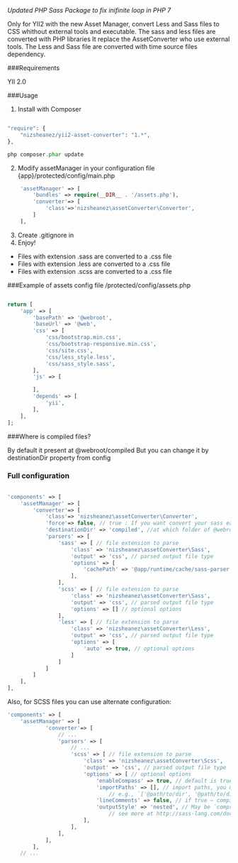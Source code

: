 *Updated PHP Sass Package to fix inifinite loop in PHP 7*

Only for YII2 with the new Asset Manager, convert Less and Sass files to CSS whithout external tools and executable.
The sass and less files are converted with PHP libraries
It replace the AssetConverter who use external tools.
The Less and Sass file are converted with time source files dependency.

###Requirements

YII 2.0

###Usage

1) Install with Composer

~~~php

"require": {
    "nizsheanez/yii2-asset-converter": "1.*",
},

php composer.phar update

~~~

2) Modify assetManager in your configuration file {app}/protected/config/main.php

~~~php
    'assetManager' => [
        'bundles' => require(__DIR__ . '/assets.php'),
        'converter'=> [
            'class'=>'nizsheanez\assetConverter\Converter',
        ]
    ],
~~~

3) Create .gitignore in
4) Enjoy!

- Files with extension .sass are converted to a .css file
- Files with extension .less are converted to a .css file
- Files with extension .scss are converted to a .css file

###Example of assets config file /protected/config/assets.php

~~~php

return [
	'app' => [
		'basePath' => '@webroot',
		'baseUrl' => '@web',
        'css' => [
			'css/bootstrap.min.css',
			'css/bootstrap-responsive.min.css',
			'css/site.css',
            'css/less_style.less',
            'css/sass_style.sass',
		],
		'js' => [

		],
		'depends' => [
			'yii',
		],
	],
];

~~~

###Where is compiled files?

By default it present at @webroot/compiled
But you can change it by destinationDir property from config


### Full configuration

~~~php

'components' => [
	'assetManager' => [
        'converter'=> [
            'class'=> 'nizsheanez\assetConverter\Converter',
            'force'=> false, // true : If you want convert your sass each time without time dependency
            'destinationDir' => 'compiled', //at which folder of @webroot put compiled files
            'parsers' => [
                'sass' => [ // file extension to parse
                    'class' => 'nizsheanez\assetConverter\Sass',
                    'output' => 'css', // parsed output file type
                    'options' => [
                        'cachePath' => '@app/runtime/cache/sass-parser' // optional options
                    ],
                ],
                'scss' => [ // file extension to parse
                    'class' => 'nizsheanez\assetConverter\Sass',
                    'output' => 'css', // parsed output file type
                    'options' => [] // optional options
                ],
                'less' => [ // file extension to parse
                    'class' => 'nizsheanez\assetConverter\Less',
                    'output' => 'css', // parsed output file type
                    'options' => [
                        'auto' => true, // optional options
                    ]
                ]
            ]
        ]
    ],
],

~~~

Also, for SCSS files you can use alternate configuration:

~~~php
'components' => [
    'assetManager' => [
            'converter'=> [
                // ...
                'parsers' => [
                    // ...
                    'scss' => [ // file extension to parse
                        'class' => 'nizsheanez\assetConverter\Scss',
                        'output' => 'css', // parsed output file type
                        'options' => [ // optional options
                            'enableCompass' => true, // default is true
                            'importPaths' => [], // import paths, you may use path alias here,
                                // e.g., `['@path/to/dir', '@path/to/dir1', ...]`
                            'lineComments' => false, // if true — compiler will place line numbers in your compiled output
                            'outputStyle' => 'nested', // May be `compressed`, `crunched`, `expanded` or `nested`,
                                // see more at http://sass-lang.com/documentation/file.SASS_REFERENCE.html#output_style
                        ],
                    ],
                ],
            ],
        ],
    // ...
~~~
